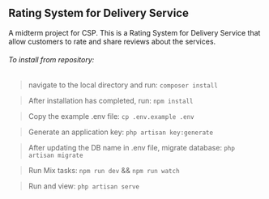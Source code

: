 ## Rating System for Delivery Service
A midterm project for CSP. This is a Rating System for Delivery Service that allow customers to rate and share reviews about the services. 


###### To install from repository:

> navigate to the local directory and run: `composer install`

> After installation has completed, run: `npm install`
    
> Copy the example .env file: `cp .env.example .env`
    
> Generate an application key:  `php artisan key:generate`
    
> After updating the DB name in .env file, migrate database: `php artisan migrate`
    
> Run Mix tasks: `npm run dev` && `npm run watch`
    
> Run and view: `php artisan serve`
